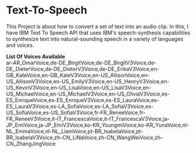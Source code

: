 # Text-To-Speech
This Project is about how to convert a set of text into an audio clip. In this, I have IBM Text To Speech API that uses IBM's speech-synthesis capabilities to synthesize text into natural-sounding speech in a variety of languages and voices.

**List Of Voices Available**  
ar-AR_OmarVoice,de-DE_BirgitVoice,de-DE_BirgitV3Voice,de-DE_DieterVoice,de-DE_DieterV3Voice,de-DE_ErikaV3Voice,en-GB_KateVoice,en-GB_KateV3Voice,en-US_AllisonVoice,en-US_AllisonV3Voice,en-US_EmilyV3Voice,en-US_HenryV3Voice,en-US_KevinV3Voice,en-US_LisaVoice,en-US_LisaV3Voice,en-US_MichaelVoice,en-US_MichaelV3Voice,en-US_OliviaV3Voice,es-ES_EnriqueVoice,es-ES_EnriqueV3Voice,es-ES_LauraVoice,es-ES_LauraV3Voice,es-LA_SofiaVoice,es-LA_SofiaV3Voice,es-US_SofiaVoice,es-US_SofiaV3Voice,fr-FR_ReneeVoice,fr-FR_ReneeV3Voice,it-IT_FrancescaVoice,it-IT_FrancescaV3Voice,ja-JP_EmiVoice,ja-JP_EmiV3Voice,ko-KR_YoungmiVoice,ko-KR_YunaVoice,nl-NL_EmmaVoice,nl-NL_LiamVoice,pt-BR_IsabelaVoice,pt-BR_IsabelaV3Voice,zh-CN_LiNaVoice,zh-CN_WangWeiVoice,zh-CN_ZhangJingVoice
